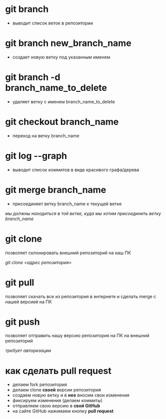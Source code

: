 # git branch 

- выводит список веток в репозитории

# git branch new_branch_name 

- создает новую ветку под указанным именем

# git branch -d branch_name_to_delete 

- удаляет ветку с именем branch_name_to_delete

# git checkout branch_name 

- переход на ветку branch_name

# git log --graph 

- выводит список коммитов в виде красивого графа/дерева

# git merge branch_name 

- присоединяет ветку branch_name к текущей ветке

*мы должны находиться в той ветке, куда мы хотим присоединить ветку branch_name*

# git clone

позволяет склонировать внешний репозиторий на наш ПК

*git clone <адрес репозитория>*

# git pull

позволяет скачать все из репозитория в интернете и сделать merge с нашей версией на ПК

# git push

позволяет отправить нашу версию репозитория на ПК на внешний репозиторий 

*требует авторизации*

# как сделать pull request

- делаем fork репозитория
- делаем clone **своей** версии репозитория
- создаем новую ветку и в **нее** вносим свои изменения
- фиксируем изменения (делаем коммиты)
- отправляем свою версию в **свой GitHub**
- на сайте GitHub нажимаем кнопку **pull request**